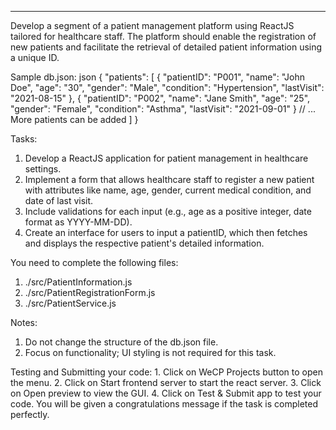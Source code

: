 ---

Develop a segment of a patient management platform using ReactJS tailored for healthcare staff. The platform should enable the registration of new patients and facilitate the retrieval of detailed patient information using a unique ID.

Sample db.json:
json { "patients": [ { "patientID": "P001", "name": "John Doe", "age": "30", "gender": "Male", "condition": "Hypertension", "lastVisit": "2021-08-15" }, { "patientID": "P002", "name": "Jane Smith", "age": "25", "gender": "Female", "condition": "Asthma", "lastVisit": "2021-09-01" } // ... More patients can be added ] } 

Tasks:
1. Develop a ReactJS application for patient management in healthcare settings.
2. Implement a form that allows healthcare staff to register a new patient with attributes like name, age, gender, current medical condition, and date of last visit. 
3. Include validations for each input (e.g., age as a positive integer, date format as YYYY-MM-DD).
3. Create an interface for users to input a patientID, which then fetches and displays the respective patient's detailed information.

You need to complete the following files:
1. ./src/PatientInformation.js
2. ./src/PatientRegistrationForm.js
3. ./src/PatientService.js

Notes:
1. Do not change the structure of the db.json file.
2. Focus on functionality; UI styling is not required for this task.

Testing and Submitting your code:
    1. Click on WeCP Projects button to open the menu.
    2. Click on Start frontend server to start the react server.
    3. Click on Open preview to view the GUI.
    4. Click on Test & Submit app to test your code. You will be given a congratulations message if the task is completed perfectly.